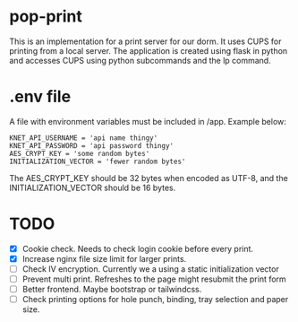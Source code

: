 # pop-print
This is an implementation for a print server for our dorm. It uses CUPS for printing from a local server. 
The application is created using flask in python and accesses CUPS using python subcommands and the lp command.

# .env file
A file with environment variables must be included in /app. Example below:
  
    KNET_API_USERNAME = 'api name thingy'
    KNET_API_PASSWORD = 'api password thingy' 
    AES_CRYPT_KEY = 'some random bytes'
    INITIALIZATION_VECTOR = 'fewer random bytes'
The AES_CRYPT_KEY should be 32 bytes when encoded as UTF-8, and the INITIALIZATION_VECTOR should be 16 bytes.

# TODO
- [x] Cookie check. Needs to check login cookie before every print.
- [x] Increase nginx file size limit for larger prints.
- [ ] Check IV encryption. Currently we a using a static initialization vector
- [ ] Prevent multi print. Refreshes to the page might resubmit the print form
- [ ] Better frontend. Maybe bootstrap or tailwindcss.
- [ ] Check printing options for hole punch, binding, tray selection and paper size.
